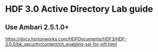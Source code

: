 # HDF 3.0 Active Directory Lab guide
## Use Ambari 2.5.1.0+
https://docs.hortonworks.com/HDPDocuments/HDF3/HDF-3.0.0/bk_security/content/ch_enabling-ssl-for-nifi.html
